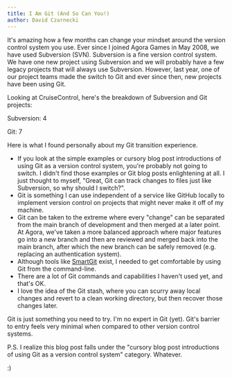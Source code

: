 ```yaml
---
title: I Am Git (And So Can You!)
author: David Czarnecki
---
```

It's amazing how a few months can change your mindset around the version control system you use. Ever since I joined Agora Games in May 2008, we have used Subversion (SVN). Subversion is a fine version control system. We have one new project using Subversion and we will probably have a few legacy projects that will always use Subversion. However, last year, one of our project teams made the switch to Git and ever since then, new projects have been using Git.



 Looking at CruiseControl, here's the breakdown of Subversion and Git projects:

 Subversion: 4

 Git: 7

 Here is what I found personally about my Git transition experience.

- If you look at the simple examples or cursory blog post introductions of using Git as a version control system, you're probably not going to switch. I didn't find those examples or Git blog posts enlightening at all. I just thought to myself, "Great, Git can track changes to files just like Subversion, so why should I switch?".
- Git is something I can use independent of a service like GitHub locally to implement version control on projects that might never make it off of my machine.
- Git can be taken to the extreme where every "change" can be separated from the main branch of development and then merged at a later point. At Agora, we've taken a more balanced approach where major features go into a new branch and then are reviewed and merged back into the main branch, after which the new branch can be safely removed (e.g. replacing an authentication system).
- Although tools like [SmartGit](http://www.syntevo.com/smartgit/index.html) exist, I needed to get comfortable by using Git from the command-line.
- There are a lot of Git commands and capabilities I haven't used yet, and that's OK.
- I love the idea of the Git stash, where you can scurry away local changes and revert to a clean working directory, but then recover those changes later.

Git is just something you need to try. I'm no expert in Git (yet). Git's barrier to entry feels very minimal when compared to other version control systems.

 P.S. I realize this blog post falls under the "cursory blog post introductions of using Git as a version control system" category. Whatever.

 :)
